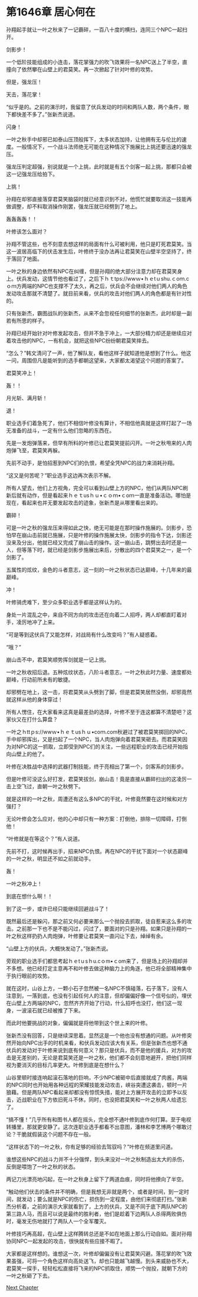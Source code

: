 # 第1646章 居心何在

孙翔起手就让一叶之秋来了一记霸碎，一百八十度的横扫，连同三个NPC一起扫开。

剑影步！

一个低阶技能组成的小连击，落花掌强力的吹飞效果将一名NPC送上了半空，直撞向了依然攀在山壁上的君莫笑。再一次掀起了针对叶修的攻势。

但是，强龙压！

天击，落花掌！

“似乎是的。之前的演示时，我留意了伏兵发动的时间和两队人数，两个条件，眼下都快差不多了。”张新杰说道。

闪身！

一叶之秋手中却邪已如泰山压顶般挥下，太多状态加持，让他拥有无与伦比的速度。一般情况下，一个战斗法师绝无可能在这种情况下施展比上挑还要迅速的强龙压。

强龙压判定超强，别说就是一个上挑，此时就是有五个剑客一起上挑，那都只会被这一记强龙压给拍下。

上挑！

孙翔在却邪直接落穿君莫笑脑袋时就已经意识到不对，他慌忙就要取消这一技能再做调整，却不料取消操作刚罢，强龙压就已经劈到了地上。

轰轰轰轰！！

叶修该怎么面对？

孙翔不管这些，也不刻意去想这样的局面有什么可被利用，他只是盯死君莫笑。当这一波居高临下的伏击发生后，叶修终于没办法再让君莫笑在山壁半空坚持了，终于落回了地面。

一叶之秋的身边依然有NPC在纠缠，但是孙翔的绝大部分注意力却在君莫笑身上。伏兵发动，这情节他也看过了，之后下ｈｔtps://wwｗ•ｈｅtｕshu.ｃoｍ.cｏｍ方两端的NPC也支撑不了太久，再之后，伏兵会不会继续对他们两人的角色发动攻击那就不清楚了。就目前来看，伏兵的攻击对他们两人的角色都是有针对性的。

只有张新杰，霸图战队的张新杰，从来不会忽视任何细节的张新杰，此时却是一副若有所思的样子。

孙翔已经开始针对叶修发起攻击，但并不急于冲上，一大部分精力却还是继续应对着攻击他的NPC，一有机会，就把这些NPC纷纷朝君莫笑摔去。

“怎么？”韩文清问了一声，他了解队友，看他这样子就知道他是想到了什么。他这一问，周围但凡是能听到的选手都朝这望来，大家都太渴望这个问题的答案了。

君莫笑冲上！

轰！！

月光斩、满月斩！

退！

职业选手们着急死了，他们不相信叶修没有算计，不相信他真就是这样打起了一场无准备的战斗，一定有什么他们忽略的东西在。

先是一发炮弹落来，但早有所料的叶修已让君莫笑提前闪开。一叶之秋甩来的人肉炮弹飞至，君莫笑再躲。

先前不动手，是怕招惹到NPC们的仇恨，希望全凭NPC的战力来消耗孙翔。

“这又是何苦呢？”职业选手这边再次表示不解。

所有人望去，他们上方视角，完全可以看到山壁上方的NPC，他们从两队NPC刷新后就有动作，但是看起来ｈｅｔusｈｕ•ｃｏｍ•ｃoｍ一直是准备活动。哪怕是现在，看起来也并无要发起攻击的迹象，张新杰是从哪里看出来的。

霸碎！

可是一叶之秋的强龙压来得如此之快，绝无可能是在那时操作施展的。剑影步，恐怕早在崩山击前就已施展，只是叶修的操作施展太快，剑影步的指令下达，剑影还没来及分出，他就已经又完成了崩山击的操作。这一崩山击，跳劈出去时还是一人，但等落下时，就已经是剑影步施展出来后，分散出的四个君莫笑之一，是一个剑影了。

五属性的炫纹，金色的斗者意志，这一刻的一叶之秋状态已达巅峰，十几年来的最巅峰。

冲！

叶修骑虎难下，至少众多职业选手都是这样认为的。

身处一片混乱之中，来自不同方向的攻击还在向着二人招呼，两人却都直盯着对手，凌厉地冲了上来。

“可是等到这伏兵了又能怎样，对战局有什么改变吗？”有人疑惑着。

“哦？”

崩山击不中，君莫笑顺势挥剑就是一记上挑。

一叶之秋收招后退。五种炫纹状态，八阶斗者意志，一叶之秋此时力量、速度都处巅峰，行动前所未有的敏捷。

却邪劈在地上，这一击，将君莫笑从头劈到了脚，但是君莫笑居然没倒，却邪竟然就这样从他的身体穿过！

所有人愣住，在大家看来这真是最差劲的选择，叶修不至于连这都算不清楚吧？这家伙又在打什么算盘？

一叶之ｈttｐs://wwｗ•ｈｅｔusｈｕ•coｍ.com秋避过了被君莫笑掷回的NPC，手中却邪挥出，又是扫起了一个NPC，当人肉炮弹向着君莫笑砸去。而君莫笑因为对NPC的这一抓取，立即受到NPC们的关注，一些远程职业的攻击已经开始指向山壁上的他了。

叶修在决胜战中选择的武器打制技能，终于亮相出了第一个，剑客系的剑影步。

但是叶修可没这么好打发，君莫笑拔剑，崩山击！竟是直接从霸碎扫出的这凌厉一击上空飞过，直朝一叶之秋劈下。

就是这样的一叶之秋，周遭还有这么多NPC的干扰，叶修竟然要在这时候和对方强打？

无论叶修会怎么应对，他的心中却只有一种方案：打倒他，排除一切障碍，打倒他！

“叶修就是在等这个？”有人说道。

先前不打，这时候再出手，招来NPC仇恨。再在NPC的干扰下面对一个状态巅峰的一叶之秋，明显还不如之前就动手。

轰！

一叶之秋冲上！

到底在想什么啊！！

到了这一步，或许已经只能继续回避战斗了！

既然最后还是躲闪，那之前又何必要来那么一个抛投去抓取，徒自惹来这么多的攻击。之前那一下也不是不能闪过，闪过了，要面对的只是孙翔。如果只是孙翔的一叶之秋这样扔扔人肉炮弹，叶修要让君莫笑一直闪让下去，绰绰有余。

“山壁上方的伏兵，大概快发动了。”张新杰说。

旁观的职业选手们都思考起ｈｅtｕsｈu.cｏm•ｃom来了，但是场上的孙翔却并不多想。他已经打定主意再不和叶修去做这种脑力上的角逐，他已将全部精神集中于执行眼前的攻势。

就在这时，山谷上方，一颗小石子忽然被一名NPC不慎碰落，石子落下，没有人注意到，一落到底，也没有引起任何人的注意，但却偏偏好像一个信号似的，埋伏在山壁上方两端的NPC，忽然齐齐开始了行动，什么招呼也没打，他们这一现身，一波滚石就已经被推了下来。

而此时他要挑战的对象，偏偏就是将他带到这个世上来的叶修。

张新杰没有回答，只是继续深思着。显然这是一个他也没有想通的问题。从叶修突然开始向NPC出手的时机来看，和伏兵发动应该大有关系，但是张新杰也想不通伏兵的发动对于叶修来说到底有何意义？那只是伏兵，而不是他的援兵，对方的攻击是无差别的，无论是君莫笑还是一叶之秋，他们都不会刻意地避开，把他们同样视为要消灭的目标几率更大。叶修到底是在想什么？

山谷里顿时接连响起滚石落地的巨响，不少NPC被砸中后直接就成了肉酱，两端的NPC同时也开始用各种远程的荣耀技能发动攻击，峡谷突遭这袭击，顿时一片狼藉。但是两队NPC看起来却都没有惊慌失措，能对上方展开攻击的立即予以反击，近战职业在下方依旧死斗不休，同时，也没把君莫笑和一叶之秋两人给遗忘了。

“搞不懂！”几乎所有和图书人都在摇头，完全想不通叶修到底作何打算。至于电视转播里，那就更安静了。这次连职业选手都看不出意图，潘林和李艺博两个哪敢讨论？干脆就假装这个问题不存在一般。

“这样状态下的一叶之秋，你有足够的经验去驾驭吗？”叶修在频道里问道。

谁想这些NPC的战斗力并不十分强悍，到头来没对一叶之秋制造出太大的杀伤，反倒是喂饱了一叶之秋的状态。

两记刀光漂亮地闪起，在一叶之秋身上留下了两道血痕，同时将他撩向了半空。

“触动他们伏击的条件并不明确，但是我想无非就是两个，或者是时间，到一定时间，就发动；要么就是NPC的伤亡，损伤到一定程度，由他们来彻底打扫。”张新杰分析着，之前的演示大家就看到了，上方的伏兵，又是不同于底下两队NPC的第三路人马，而且可以说是最终的胜利者，他们是趁着下边两队人杀得两败俱伤时，毫发无伤地就打了两队人一个全军覆灭。

叶修技巧再高超，在山壁上这样腾转总还是不如在地面上那么行动自如。面对孙翔协同NPC一起发起的攻击，很快就有些应接不暇了。

大家都是这样想的。谁想这一次，叶修却偏偏没有让君莫笑闪避。落花掌的吹飞效果虽强，可将一个角色这样向高处送飞，却也只能越飞越慢。到头来威胁也不大，君莫笑一探手，轻轻松松直接将飞来的NPC抓取住，顺势一个抛投，就朝下方的一叶之秋砸了下去。



[Next Chapter](%E7%AC%AC1647%E7%AB%A0%20%E6%97%A0%E6%B3%95%E9%A2%86%E7%95%A5%E7%9A%84%E9%AB%98%E7%AB%AF.md)